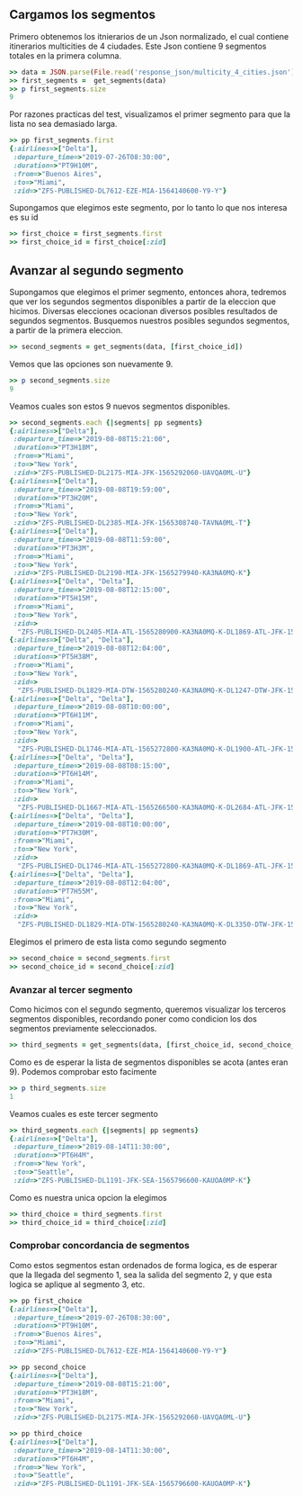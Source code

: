 <!--
Load the necessary libraries
>> require_relative 'response_json/filter_and_sort_functions_for_segments.rb'
<...>

-->

## Cargamos los segmentos

Primero obtenemos los itnierarios de un Json normalizado, el cual contiene itinerarios multicities de 4 ciudades. Este Json contiene 9 segmentos totales en la primera columna.
```ruby
>> data = JSON.parse(File.read('response_json/multicity_4_cities.json'))['payload']
>> first_segments =  get_segments(data)
>> p first_segments.size
9
```

Por razones practicas del test, visualizamos el primer segmento para que la lista no sea
demasiado larga. 
```ruby
>> pp first_segments.first
{:airlines=>["Delta"],
 :departure_time=>"2019-07-26T08:30:00",
 :duration=>"PT9H10M",
 :from=>"Buenos Aires",
 :to=>"Miami",
 :zid=>"ZFS-PUBLISHED-DL7612-EZE-MIA-1564140600-Y9-Y"}
```
Supongamos que elegimos este segmento, por lo tanto lo que nos interesa es su id
```ruby
>> first_choice = first_segments.first
>> first_choice_id = first_choice[:zid]

```

## Avanzar al segundo segmento
Supongamos que elegimos el primer segmento, entonces ahora, tedremos que ver los segundos segmentos disponibles a partir de la eleccion que hicimos. Diversas elecciones ocacionan diversos posibles resultados
de segundos segmentos.
Busquemos nuestros posibles segundos segmentos, a partir de la primera eleccion.
```ruby
>> second_segments = get_segments(data, [first_choice_id])  

```

Vemos que las opciones son nuevamente 9.


```ruby
>> p second_segments.size
9
```
Veamos cuales son estos 9 nuevos segmentos disponibles. 

```ruby
>> second_segments.each {|segments| pp segments}
{:airlines=>["Delta"],
 :departure_time=>"2019-08-08T15:21:00",
 :duration=>"PT3H18M",
 :from=>"Miami",
 :to=>"New York",
 :zid=>"ZFS-PUBLISHED-DL2175-MIA-JFK-1565292060-UAVQA0ML-U"}
{:airlines=>["Delta"],
 :departure_time=>"2019-08-08T19:59:00",
 :duration=>"PT3H20M",
 :from=>"Miami",
 :to=>"New York",
 :zid=>"ZFS-PUBLISHED-DL2385-MIA-JFK-1565308740-TAVNA0ML-T"}
{:airlines=>["Delta"],
 :departure_time=>"2019-08-08T11:59:00",
 :duration=>"PT3H3M",
 :from=>"Miami",
 :to=>"New York",
 :zid=>"ZFS-PUBLISHED-DL2190-MIA-JFK-1565279940-KA3NA0MQ-K"}
{:airlines=>["Delta", "Delta"],
 :departure_time=>"2019-08-08T12:15:00",
 :duration=>"PT5H15M",
 :from=>"Miami",
 :to=>"New York",
 :zid=>
  "ZFS-PUBLISHED-DL2405-MIA-ATL-1565280900-KA3NA0MQ-K-DL1869-ATL-JFK-1565290680-KA3NA0MQ-K"}
{:airlines=>["Delta", "Delta"],
 :departure_time=>"2019-08-08T12:04:00",
 :duration=>"PT5H38M",
 :from=>"Miami",
 :to=>"New York",
 :zid=>
  "ZFS-PUBLISHED-DL1829-MIA-DTW-1565280240-KA3NA0MQ-K-DL1247-DTW-JFK-1565293200-KA3NA0MQ-K"}
{:airlines=>["Delta", "Delta"],
 :departure_time=>"2019-08-08T10:00:00",
 :duration=>"PT6H11M",
 :from=>"Miami",
 :to=>"New York",
 :zid=>
  "ZFS-PUBLISHED-DL1746-MIA-ATL-1565272800-KA3NA0MQ-K-DL1900-ATL-JFK-1565286060-KA3NA0MQ-K"}
{:airlines=>["Delta", "Delta"],
 :departure_time=>"2019-08-08T08:15:00",
 :duration=>"PT6H14M",
 :from=>"Miami",
 :to=>"New York",
 :zid=>
  "ZFS-PUBLISHED-DL1667-MIA-ATL-1565266500-KA3NA0MQ-K-DL2684-ATL-JFK-1565280420-KA3NA0MQ-K"}
{:airlines=>["Delta", "Delta"],
 :departure_time=>"2019-08-08T10:00:00",
 :duration=>"PT7H30M",
 :from=>"Miami",
 :to=>"New York",
 :zid=>
  "ZFS-PUBLISHED-DL1746-MIA-ATL-1565272800-KA3NA0MQ-K-DL1869-ATL-JFK-1565290680-KA3NA0MQ-K"}
{:airlines=>["Delta", "Delta"],
 :departure_time=>"2019-08-08T12:04:00",
 :duration=>"PT7H55M",
 :from=>"Miami",
 :to=>"New York",
 :zid=>
  "ZFS-PUBLISHED-DL1829-MIA-DTW-1565280240-KA3NA0MQ-K-DL3350-DTW-JFK-1565301540-KA3NA0MQ-K"}

```

Elegimos el primero de esta lista como segundo segmento

```ruby
>> second_choice = second_segments.first
>> second_choice_id = second_choice[:zid]

```

### Avanzar al tercer segmento
Como hicimos con el segundo segmento, queremos visualizar los terceros segmentos disponibles, recordando
poner como condicion los dos segmentos previamente seleccionados. 
```ruby
>> third_segments = get_segments(data, [first_choice_id, second_choice_id])   

```
Como es de esperar la lista de segmentos disponibles se acota (antes eran 9). Podemos comprobar
esto facimente

```ruby
>> p third_segments.size
1
```
Veamos cuales es este tercer segmento

```ruby
>> third_segments.each {|segments| pp segments}
{:airlines=>["Delta"],
 :departure_time=>"2019-08-14T11:30:00",
 :duration=>"PT6H4M",
 :from=>"New York",
 :to=>"Seattle",
 :zid=>"ZFS-PUBLISHED-DL1191-JFK-SEA-1565796600-KAUOA0MP-K"}
```

Como es nuestra unica opcion la elegimos
```ruby
>> third_choice = third_segments.first
>> third_choice_id = third_choice[:zid]

```

### Comprobar concordancia de segmentos

Como estos segmentos estan ordenados de forma logica, es de esperar que la llegada del segmento 1, sea la
salida del segmento 2, y que esta logica se aplique al segmento 3, etc.

```ruby
>> pp first_choice
{:airlines=>["Delta"],
 :departure_time=>"2019-07-26T08:30:00",
 :duration=>"PT9H10M",
 :from=>"Buenos Aires",
 :to=>"Miami",
 :zid=>"ZFS-PUBLISHED-DL7612-EZE-MIA-1564140600-Y9-Y"}

```

```ruby
>> pp second_choice
{:airlines=>["Delta"],
 :departure_time=>"2019-08-08T15:21:00",
 :duration=>"PT3H18M",
 :from=>"Miami",
 :to=>"New York",
 :zid=>"ZFS-PUBLISHED-DL2175-MIA-JFK-1565292060-UAVQA0ML-U"}

```

```ruby
>> pp third_choice
{:airlines=>["Delta"],
 :departure_time=>"2019-08-14T11:30:00",
 :duration=>"PT6H4M",
 :from=>"New York",
 :to=>"Seattle",
 :zid=>"ZFS-PUBLISHED-DL1191-JFK-SEA-1565796600-KAUOA0MP-K"}

```